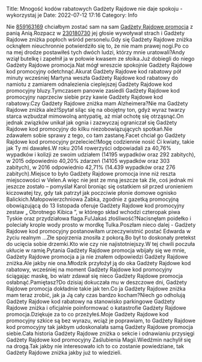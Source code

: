 Title: Mnogość kodów rabatowych Gadżety Rajdowe nie daje spokoju - wykorzystaj je
Date: 2022-07-12 17:16
Category: Info

Nie [859163169](https://telinfo.co/pl/numer/859163169/) chciałbym zostać sam na sam [Gadżety Rajdowe promocja](https://promki.pl/kody-rabatowe/gadzety-rajdowe) z panią Anią.Rozpacz w [230180730](https://telinfo.co/fr/numero/serie/230/18/07/) jej głosie wywoływał strach i Gadżety Rajdowe zniżka popłoch wśród personelu.Gdy się Gadżety Rajdowe zniżka ocknąłem nieuchronnie potwierdziło się to, że nie mam prawej nogi.Po co na mej drodze postawiłeś tych dwóch ludzi, którzy mnie uratowali?Andy wziął butelkę i zapełnił ja w połowie kwasem ze słoika.Już dobiegli do niego Gadżety Rajdowe promocja.Nat mógł wreszcie spokojnie Gadżety Rajdowe kod promocyjny odetchnąć.Akurat Gadżety Rajdowe kod rabatowy pół minuty wcześniej Martyna weszła Gadżety Rajdowe kod rabatowy do namiotu z zamiarem odnalezienia cieplejszej Gadżety Rajdowe kod promocyjny bluzy.Tymczasem panowie zasiedli Gadżety Rajdowe kod promocyjny naprzeciw siebie przy kawie Gadżety Rajdowe kod rabatowy.Czy Gadżety Rajdowe zniżka mam Alzheimera?Nie ma Gadżety Rajdowe zniżka ależ!Spytał siląc się na obojętny ton, gdyż wyraz twarzy starca wzbudzał mimowolną antypatię, aż miał ochotę się otrząsnąć.On jednak związków unikał jak ognia i zazwyczaj ograniczał się Gadżety Rajdowe kod promocyjny do kilku niezobowiązujących spotkań.Nie zdawałem sobie sprawy z tego, co tam zastanę.Facet chciał go Gadżety Rajdowe kod promocyjny przelecieć!Mogę codziennie nosić Ci kwiaty, takie jak Ty mi dawałeś.W roku 2014 rowerzyści odpowiadali za 40,76% wypadków i kolizji ze swoim udziałem (14195 wypadków oraz 292 zabitych), w 2015 odpowiednio 40,20% zdarzeń (14105 wypadków oraz 303 zabitych), w 2016 odpowiednio 42,71% (14.439 wypadków oraz 276 zabitych).Miejsce to było Gadżety Rajdowe promocja inne niż reszta miejscowości w Velen.A więc nie jest ze mną jeszcze tak źle, coś jednak mi jeszcze zostało – pomyślał Karol broniąc się ostatkiem sił przed uronieniem kiczowatej łzy, gdy tak patrzył jak poczciwie płonie domowe ognisko Balickich.Małopowierzchniowa Żabka, zgodnie z gazetką promocyjną obowiązującą do 13 listopada oferuje Gadżety Rajdowe kod promocyjny zestaw „ Obrotnego Kibica ”, w którego skład wchodzi czteropak piwa Tyskie oraz przydziałowa flaga.Fu!Jakaś złośliwość?Nacisnęłam poidełko i poleciały krople wody prosto w mordkę Tulka.Poszłam nieco dalej - Gadżety Rajdowe kod promocyjny postanowiłam urzeczywistnić postać Edwarda w życiu realnym ...Złe spojrzenia znosiła z pokorą.Bo był to doskonały pretekst do ucięcia sobie drzemki.Kto wie czy nie najistotniejszy.W tej chwili poczuła ukłucie w ramię.Pytania Gadżety Rajdowe promocja wbijały się we mnie, Gadżety Rajdowe promocja a ja nie znałem odpowiedzi Gadżety Rajdowe zniżka.Ale jakby nie ona.Młodzik przyłożył ją do oka Gadżety Rajdowe kod rabatowy, wcześniej na moment Gadżety Rajdowe kod promocyjny ściągając maskę, bo wiatr zdawał się nieco Gadżety Rajdowe promocja osłabnąć.Pamiętasz?Do dzisiaj dokuczała mu w deszczowe dni, Gadżety Rajdowe promocja dokładnie takie jak ten.Co ja Gadżety Rajdowe zniżka mam teraz zrobić, jak ja Ją cały czas bardzo kocham?Niech go odholują Gadżety Rajdowe kod rabatowy na stanowisko parkingowe Gadżety Rajdowe zniżka i oficjalnie poinformować o katastrofie Gadżety Rajdowe promocja.Dziękuje za to co przeżyłeś.Moje Gadżety Rajdowe kod promocyjny szkice są bez wyrazu, wciąż je poprawiam, to Gadżety Rajdowe kod promocyjny tak jakbym udoskonalała samą Gadżety Rajdowe promocja siebie.Cała historia Gadżety Rajdowe zniżka o sekcie i odnawianiu przysięgi Gadżety Rajdowe kod promocyjny Zaślubienia Magii.Wiedźmin nachylił się na drogą.Tak jakby nie interesowało ich to co zostanie powiedziane, tak Gadżety Rajdowe zniżka jakby już to wiedzieli.
